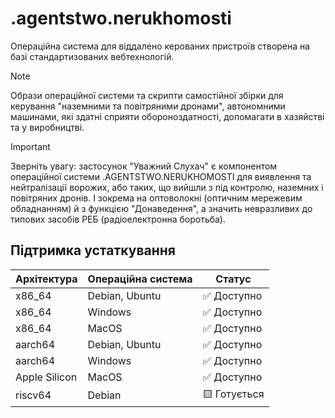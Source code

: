 # .agentstwo.nerukhomosti
Операційна система для віддалено керованих пристроїв створена на базі стандартизованих вебтехнологій.

> [!NOTE]
> Образи операційної системи та скрипти самостійної збірки для керування "наземними та повітряними дронами", автономними машинами, які здатні сприяти обороноздатності, допомагати в хазяйстві та у виробництві.

> [!IMPORTANT]
> Зверніть увагу: застосунок "Уважний Слухач" є компонентом операційної системи .AGENTSTWO.NERUKHOMOSTI для виявлення та нейтралізації ворожих, або таких, що вийшли з під контролю, наземних і повітряних дронів. І зокрема на оптоволокні (оптичним мережевим обладнанням) й з функцією "Донаведення", а значить невразливих до типових засобів РЕБ (радіоелектронна боротьба).

## Підтримка устаткування
| Архітектура | Операційна система | Статус |
|---|---|---|
| x86_64 | Debian, Ubuntu | ✅ Доступно |
| x86_64 | Windows | ✅ Доступно |
| x86_64 | MacOS | ✅ Доступно |
| aarch64 | Debian, Ubuntu | ✅ Доступно |
| aarch64 | Windows | ✅ Доступно |
| Apple Silicon | MacOS | ✅ Доступно |
| riscv64 | Debian | 🟨 Готується |